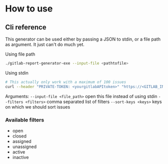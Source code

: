 
# How to use

## Cli reference
This generator can be used either by passing a JSON to stdin, or a file path as argument. It just can't do much yet.

Using file path
```bash
./gitlab-report-generator-exe --input-file <pathtofile>
```

Using stdin
```bash
# This actually only work with a maximum of 100 issues
curl --header "PRIVATE-TOKEN: <yourgitlabAPItoken>" "https://<GITLAB_INSTANCE>/api/v3/projects/<GROUPNAME/USERNAME>%2F<PROJECTNAME>/issues?per_page=100" 2> /dev/null| iconv -t UTF-8 | ./gitlab-report-generator-exe
```

Arguments:
`--input-file <file_path>` open this file instead of using stdin
`--filters <filters>` comma separated list of filters
`--sort-keys <keys>` keys on which we should sort issues

### Available filters

* open
* closed
* assigned
* unassigned
* active
* inactive

